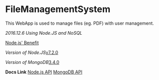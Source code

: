# FileManagementSystem
This WebApp is used to manage files (eg. PDF) with user management.

*2016.12.6 Using Node.JS and NoSQL*

[Node.js' Benefit](https://www.zhihu.com/question/19653241)

*Version of Node.JS*[v7.2.0](https://nodejs.org/en/)

*Version of MongoDB*[3.4.0](https://www.mongodb.com/download-center?jmp=nav#community)

**Docs Link**
[Node.js API](https://nodejs.org/dist/latest-v7.x/docs/api/)
[MongoDB API](https://docs.mongodb.com/)
